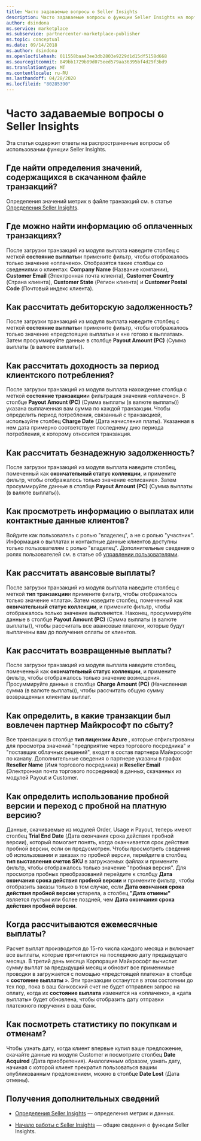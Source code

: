 ```yaml
---
title: Часто задаваемые вопросы о Seller Insights
description: Часто задаваемые вопросы о функции Seller Insights на портале Cloud Partner.
author: dsindona
ms.service: marketplace
ms.subservice: partnercenter-marketplace-publisher
ms.topic: conceptual
ms.date: 09/14/2018
ms.author: dsindona
ms.openlocfilehash: 011558baa43ee3db2803e9229d1d15df5158d668
ms.sourcegitcommit: 849bb1729b89d075eed579aa36395bf4d29f3bd9
ms.translationtype: MT
ms.contentlocale: ru-RU
ms.lasthandoff: 04/28/2020
ms.locfileid: "80285390"
---
```

<a name="seller-insights-faq"></a>Часто задаваемые вопросы о Seller Insights
===================

Эта статья содержит ответы на распространенные вопросы об использовании функции Seller Insights.


<a name="find-definitions-for-the-values-in-the-downloaded-transaction-file"></a>Где найти определения значений, содержащихся в скачанном файле транзакций?
------------------------------------------------------------------

Определения значений метрик в файле транзакций см. в статье [Определения Seller Insights](./si-insights-definitions-v4.md).


<a name="see-customer-details-of-transactions-for-which-ive-been-paid"></a>Где можно найти информацию об оплаченных транзакциях?
-------------------------------------------------------------

После загрузки транзакций из модуля выплата наведите столбец с меткой **состояние выплаты**и примените фильтр, чтобы отображалось только значение «оплачено». Отобразятся такие столбцы со сведениями о клиентах: **Company Name** (Название компании), **Customer Email** (Электронная почта клиента), **Customer Country** (Страна клиента), **Customer State** (Регион клиента) и **Customer Postal Code** (Почтовый индекс клиента).


<a name="calculate-my-open-accounts-receivable"></a>Как рассчитать дебиторскую задолженность?
-------------------------------------

После загрузки транзакций из модуля выплата наведите столбец с меткой **состояние выплаты**и примените фильтр, чтобы отображалось только значение «предстоящие выплаты» и «не готово к выплатам». Затем просуммируйте данные в столбце **Payout Amount (PC)** (Сумма выплаты (в валюте выплаты)).


<a name="calculate-revenue-by-customer-usage-period"></a>Как рассчитать доходность за период клиентского потребления?
------------------------------------------

После загрузки транзакций из модуля выплата нахождение столбца с меткой **состояние транзакции**и фильтрация значения «оплачено».   В столбце **Payout Amount (PC)** (Сумма выплаты (в валюте выплаты)) указана выплаченная вам сумма по каждой транзакции.  Чтобы определить период потребления, связанный с транзакцией, используйте столбец **Charge Date** (Дата начисления платы). Указанная в нем дата примерно соответствует последнему дню периода потребления, к которому относится транзакция.


<a name="calculate-your-bad-debt"></a>Как рассчитать безнадежную задолженность?
---------------------

После загрузки транзакций из модуля выплата наведите столбец, помеченный как **окончательный статус коллекции**, и примените фильтр, чтобы отображалось только значение «списание». Затем просуммируйте данные в столбце **Payout Amount (PC)** (Сумма выплаты (в валюте выплаты)).


<a name="view-payout-or-customer-contact-information"></a>Как просмотреть информацию о выплатах или контактные данные клиентов?
-------------------------------------------

Войдите как пользователь с ролью "владелец", а не с ролью "участник". Информация о выплатах и контактные данные клиентов доступны только пользователям с ролью "владелец". Дополнительные сведения о ролях пользователей см. в статье об [управлении пользователями](./cloud-partner-portal-manage-users.md).


<a name="calculate-my-advance-payouts"></a>Как рассчитать авансовые выплаты?
----------------------------

После загрузки транзакций из модуля выплата наведите столбец с меткой **тип транзакции**и примените фильтр, чтобы отображалось только значение «плата». Затем наведите столбец, помеченный как **окончательный статус коллекции**, и примените фильтр, чтобы отображалось только значение выполняется. Наконец, просуммируйте данные в столбце **Payout Amount (PC)** (Сумма выплаты (в валюте выплаты)), чтобы рассчитать все авансовые платежи, которые будут выплачены вам до получения оплаты от клиентов.


<a name="calculate-customer-refunds"></a>Как рассчитать возвращенные выплаты?
--------------------------

После загрузки транзакций из модуля выплата наведите столбец, помеченный как **окончательный статус коллекции**, и примените фильтр, чтобы отображалось только значение возмещения. Просуммируйте данные в столбце **Charge Amount (PC)** (Начисленная сумма (в валюте выплаты)), чтобы рассчитать общую сумму возвращенных клиентам выплат.


<a name="identify-which-transactions-involved-a-microsoft-channel-partner"></a>Как определить, в какие транзакции был вовлечен партнер Майкрософт по сбыту?
----------------------------------------------------------------

Все транзакции в столбце **тип лицензии Azure** , которые отфильтрованы для просмотра значений "предприятие через торгового посредника" и "поставщик облачных решений", входят в состав партнера Майкрософт по каналу. Дополнительные сведения о партнере указаны в графах **Reseller Name** (Имя торгового посредника) и **Reseller Email** (Электронная почта торгового посредника) в данных, скачанных из модулей Payout и Customer.


<a name="identify-trial-usage-and-trial-conversions"></a>Как определить использование пробной версии и переход с пробной на платную версию?
------------------------------------------

Данные, скачиваемые из модулей Order, Usage и Payout, теперь имеют столбец **Trial End Date** (Дата окончания срока действия пробной версии), который помогает понять, когда оканчивается срок действия пробной версии, если он предусмотрен. Чтобы просмотреть сведения об использовании и заказах по пробной версии, перейдите в столбец **тип выставления счетов SKU** в загружаемых файлах и примените фильтр, чтобы отображалось только значение "пробная версия". Для просмотра пробных преобразований перейдите к столбцу **Дата окончания срока действия пробной версии** и примените фильтр, чтобы отобразить заказы только в том случае, если **Дата окончания срока действия пробной версии** устарела, а столбец **"Дата отмены"** является пустым или более поздней, чем **Дата окончания срока действия пробной версии**.


<a name="when-is-my-monthly-payout-calculated"></a>Когда рассчитываются ежемесячные выплаты?
------------------------------------

Расчет выплат производится до 15-го числа каждого месяца и включает все выплаты, которые причитаются на последнюю дату предыдущего месяца. В третий день месяца Корпорация Майкрософт вычислит сумму выплат за предыдущий месяц и обновит все применимые проводки в загружается с помощью «предстоящей платежа» в столбце « **состояние выплаты** ». Эти транзакции останутся в этом состоянии до тех пор, пока в ваш банковский счет не будет отправлен запрос на оплату, когда их **состояние выплата** изменится на «оплачено», а «дата выплаты» будет обновлена, чтобы отобразить дату отправки платежного поручения в ваш банк.


<a name="calculate-customer-acquisition-and-loss"></a>Как посмотреть статистику по покупкам и отменам?
---------------------------------------

Чтобы узнать дату, когда клиент впервые купил ваше предложение, скачайте данные из модуля Customer и посмотрите столбец **Date Acquired** (Дата приобретения). Аналогичным образом, узнать дату, начиная с которой клиент прекратил пользоваться вашим опубликованным предложением, можно в столбце **Date Lost** (Дата отмены).


<a name="finding-more-help"></a>Получения дополнительных сведений
-----------------

- [Определения Seller Insights](./si-insights-definitions-v4.md) — определения метрик и данных.

- [Начало работы с Seller Insights](./si-getting-started.md) — общие сведения о функции Seller Insights.

